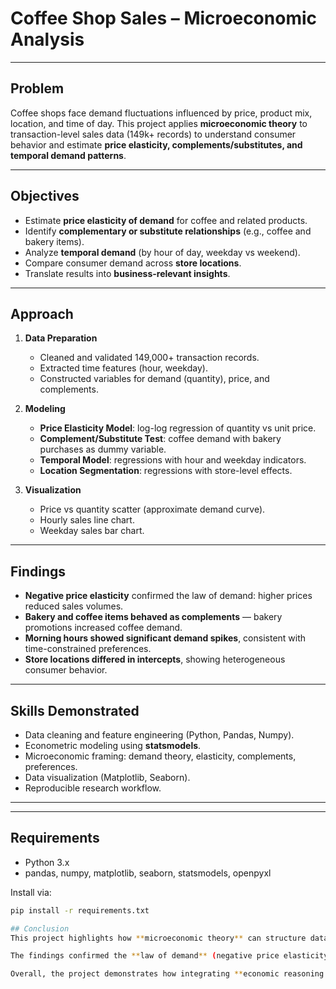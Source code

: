 # Coffee Shop Sales – Microeconomic Analysis  


---

## Problem  
Coffee shops face demand fluctuations influenced by price, product mix, location, and time of day. This project applies **microeconomic theory** to transaction-level sales data (149k+ records) to understand consumer behavior and estimate **price elasticity, complements/substitutes, and temporal demand patterns**.  

---

## Objectives  
- Estimate **price elasticity of demand** for coffee and related products.  
- Identify **complementary or substitute relationships** (e.g., coffee and bakery items).  
- Analyze **temporal demand** (by hour of day, weekday vs weekend).  
- Compare consumer demand across **store locations**.  
- Translate results into **business-relevant insights**.  

---

## Approach  
1. **Data Preparation**  
   - Cleaned and validated 149,000+ transaction records.  
   - Extracted time features (hour, weekday).  
   - Constructed variables for demand (quantity), price, and complements.  

2. **Modeling**  
   - **Price Elasticity Model**: log-log regression of quantity vs unit price.  
   - **Complement/Substitute Test**: coffee demand with bakery purchases as dummy variable.  
   - **Temporal Model**: regressions with hour and weekday indicators.  
   - **Location Segmentation**: regressions with store-level effects.  

3. **Visualization**  
   - Price vs quantity scatter (approximate demand curve).  
   - Hourly sales line chart.  
   - Weekday sales bar chart.  

---

## Findings  
- **Negative price elasticity** confirmed the law of demand: higher prices reduced sales volumes.  
- **Bakery and coffee items behaved as complements** — bakery promotions increased coffee demand.  
- **Morning hours showed significant demand spikes**, consistent with time-constrained preferences.  
- **Store locations differed in intercepts**, showing heterogeneous consumer behavior.  

---

## Skills Demonstrated  
- Data cleaning and feature engineering (Python, Pandas, Numpy).  
- Econometric modeling using **statsmodels**.  
- Microeconomic framing: demand theory, elasticity, complements, preferences.  
- Data visualization (Matplotlib, Seaborn).  
- Reproducible research workflow.  

---

---

## Requirements  
- Python 3.x  
- pandas, numpy, matplotlib, seaborn, statsmodels, openpyxl  

Install via:  
```bash
pip install -r requirements.txt

## Conclusion  
This project highlights how **microeconomic theory** can structure data analysis to produce business-relevant insights. By combining demand modeling, elasticity estimation, and complement/substitute testing with temporal and location-based segmentation, the study revealed actionable patterns in consumer behavior.  

The findings confirmed the **law of demand** (negative price elasticity), identified **coffee–bakery complementarity**, and showed strong **time-of-day demand spikes** as well as **location-driven heterogeneity**.  

Overall, the project demonstrates how integrating **economic reasoning with analytics** transforms raw transaction data into insights that can guide **pricing, promotions, and operational strategies** for coffee shops and similar retail businesses.  

